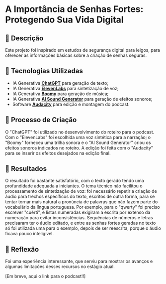 # A Importância de Senhas Fortes: Protegendo Sua Vida Digital

## 📒 Descrição
Este projeto foi inspirado em estudos de segurança digital para leigos, para oferecer as informações básicas sobre a criação de senhas seguras.

## 🤖 Tecnologias Utilizadas
- IA Generativa **[ChatGPT](https://chat.openai.com)** para geração de texto;
- IA Generativa **[ElevenLabs](https://www.elevenlabs.io)** para sintetização de voz;
- IA Generativa **[Boomy](https://boomy.com/)** para geração de música;
- IA Generativa **[AI Sound Generator](https://ai-sound-generator.com/)** para geração de efeitos sonoros;
- Software **[Audacity](https://audacityteam.org)** para edição e montagem do podcast.

## 🧐 Processo de Criação
O "ChatGPT" foi utilizado no desenvolvimento do roteiro para o podcast. Com o "ElevenLabs" foi escolhida uma voz sintética para a narração; o "Boomy" forneceu uma trilha sonora e o "AI Sound Generator" criou os efeitos sonoros indicados no roteiro. A edição foi feita com o "Audacity" para se inserir os efeitos desejados na edição final.

## 🚀 Resultados
O resultado foi bastante satisfatório, com o texto gerado tendo uma profundidade adequada a iniciantes.
O tema técnico não facilitou o processamento de sintetização de voz: foi necessário repetir a criação de áudio para trechos específicos do texto, escritos de outra forma, para se tentar tornar mais natural a pronúncia de palavras que não fazem parte do vocabulário da língua portuguesa. Por exemplo, para o "qwerty" foi preciso escrever "cuérti", e listas numeradas exigiram a escrita por extenso da numeração para evitar inconsistências. Sequências de números e letras precisaram ter o áudio editado, e entre as senhas fortes geradas no texto só foi utilizada uma para o exemplo, depois de ser reescrita, porque o áudio ficava pouco inteligível.

## 💭 Reflexão
Foi uma experiência interessante, que serviu para mostrar os avanços e algumas limitações desses recursos no estágio atual.

[Em breve, aqui o link para o podcast!!]
